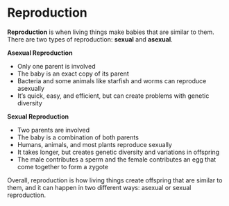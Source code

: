 # Reproduction

**Reproduction** is when living things make babies that are similar to them. There are two types of reproduction: **sexual** and **asexual**.

**Asexual Reproduction**
* Only one parent is involved 
* The baby is an exact copy of its parent 
* Bacteria and some animals like starfish and worms can reproduce asexually 
* It’s quick, easy, and efficient, but can create problems with genetic diversity 

**Sexual Reproduction**
* Two parents are involved 
* The baby is a combination of both parents 
* Humans, animals, and most plants reproduce sexually 
* It takes longer, but creates genetic diversity and variations in offspring 
* The male contributes a sperm and the female contributes an egg that come together to form a zygote 

Overall, reproduction is how living things create offspring that are similar to them, and it can happen in two different ways: asexual or sexual reproduction.
